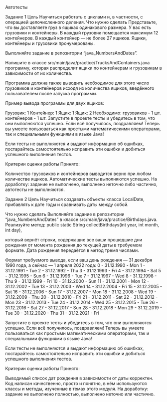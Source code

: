 Автотесты

Задание 1
Цель
Научиться работать с циклами и, в частности, с операцией целочисленного деления.
Что нужно сделать
Представьте, что вы доставляете груз в ящиках одинакового размера. У вас есть грузовики и контейнеры. В каждый грузовик помещается максимум 12 контейнеров. В каждый контейнер — не более 27 ящиков. Ящики, контейнеры и грузовики пронумерованы.

Выполняйте задание в репозитории “java_NumbersAndDates”.

Напишите в классе src/main/java/practice/TrucksAndContainers.java программу, которая распределит ящики по контейнерам и грузовикам в зависимости от их количества.

Программа должна также выводить необходимое для этого число грузовиков и контейнеров исходя из количества ящиков, введённого пользователем после запуска программы.

Пример вывода программы для двух ящиков:

Грузовик: 1
    Контейнер: 1
        Ящик: 1
        Ящик: 2
Необходимо:
грузовиков - 1 шт.
контейнеров - 1 шт.
Запустите в проекте тесты и убедитесь в том, что они выполняются успешно. Если всё получилось, поздравляем! Теперь вы умеете пользоваться как простыми математическими операторами, так и специальными функциями в языке Java!

Если тесты не выполняются и выдают информацию об ошибках, постарайтесь самостоятельно исправить эти ошибки и добиться успешного выполнения тестов.

Критерии оценки работы
Принято: 

Количество грузовиков и контейнеров выводится верно при любом количестве ящиков.
Автоматические тесты выполняются успешно.
На доработку: задание не выполнено, выполнено неточно либо частично, автотесты не выполняются.

Задание 2
Цель
Научиться создавать объекты класса LocalDate, прибавлять к дате годы и сравнивать даты между собой.

Что нужно сделать
Выполняйте задание в репозитории “java_NumbersAndDates” в классе src/main/java/practice/Birthdays.java.
Реализуйте метод:
public static String collectBirthdays(int year, int month, int day),

который вернёт строки, содержащие все ваши прошедшие дни рождения от момента рождения до текущей даты в требуемом формате. Дата рождения передаётся в метод тремя числами.

Формат требуемого вывода, если ваш день рождения — 31 декабря 1990 года, а сейчас — 1 апреля 2022 года:
0 - 31.12.1990 - Mon
1 - 31.12.1991 - Tue
2 - 31.12.1992 - Thu
3 - 31.12.1993 - Fri
4 - 31.12.1994 - Sat
5 - 31.12.1995 - Sun
6 - 31.12.1996 - Tue
7 - 31.12.1997 - Wed
8 - 31.12.1998 - Thu
9 - 31.12.1999 - Fri
10 - 31.12.2000 - Sun
11 - 31.12.2001 - Mon
12 - 31.12.2002 - Tue
13 - 31.12.2003 - Wed
14 - 31.12.2004 - Fri
15 - 31.12.2005 - Sat
16 - 31.12.2006 - Sun
17 - 31.12.2007 - Mon
18 - 31.12.2008 - Wed
19 - 31.12.2009 - Thu
20 - 31.12.2010 - Fri
21 - 31.12.2011 - Sat
22 - 31.12.2012 - Mon
23 - 31.12.2013 - Tue
24 - 31.12.2014 - Wed
25 - 31.12.2015 - Tue
26 - 31.12.2016 - Sat
27 - 31.12.2017 - Sun
28 - 31.12.2018 - Mon
29 - 31.12.2019 - Tue
30 - 31.12.2020 - Thu
31 - 31.12.2021 - Fri

Запустите в проекте тесты и убедитесь в том, что они выполняются успешно. Если всё получилось, поздравляем! Теперь вы умеете пользоваться как простыми математическими операторами, так и специальными функциями в языке Java!

Если тесты не выполняются и выдают информацию об ошибках, постарайтесь самостоятельно исправить эти ошибки и добиться успешного выполнения тестов.

Критерии оценки работы
Принято:

Выводимый список дат рождения в зависимости от даты корректен.
Код написан качественно, просто и понятно, в нём используются классы и методы, изученные в темах этого модуля.
На доработку: задание не выполнено полностью, выполнено неточно или частично.


